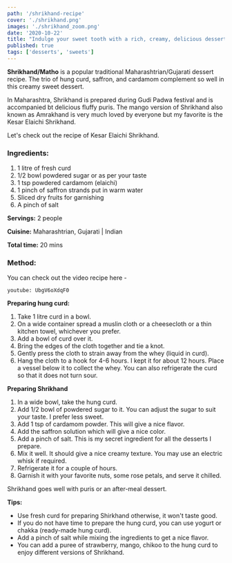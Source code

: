 ```yaml
---
path: '/shrikhand-recipe'
cover: './shrikhand.png'
images: './shrikhand_zoom.png'
date: '2020-10-22'
title: "Indulge your sweet tooth with a rich, creamy, delicious dessert - Kesar Elaichi Shrikhand | Matho"
published: true
tags: ['desserts', 'sweets']
---
```


<p>

<b>Shrikhand/Matho</b> is a popular traditional Maharashtrian/Gujarati dessert recipe. The trio of hung curd, saffron, and cardamom complement so well in this creamy sweet dessert.
</p>
<p>
In Maharashtra, Shrikhand is prepared during Gudi Padwa festival and is accompanied bt delicious fluffy puris. 
The mango version of Shrikhand also known as Amrakhand is very much loved by everyone but my favorite is the Kesar Elaichi Shrikhand.
</p>

<p>Let's check out the recipe of Kesar Elaichi Shrikhand.
</p> 


<h3>Ingredients:</h3>

<ol>
  <li>1 litre of fresh curd</li>
	<li>1/2 bowl powdered sugar or as per your taste</li>
	<li>1 tsp powdered cardamom (elaichi)</li>
  <li>1 pinch of saffron strands put in warm water</li>
	<li>Sliced dry fruits for garnishing</li>
  <li>A pinch of salt</li>
</ol>
</p>

<p><b>Servings:</b> 2 people
</p>
<p><b>Cuisine:</b> Maharashtrian, Gujarati | Indian 
</p>
<p><b>Total time:</b> 20 mins
</p>

<h3>Method:</h3>

<p> You can check out the video recipe here -</p>

`youtube: UbgV6oXdqF0` 

<p> <b>Preparing hung curd:</b>
 <ol>
  <li>Take 1 litre curd in a bowl.</li>
  <li>On a wide container spread a muslin cloth or a cheesecloth or a thin kitchen towel, whichever you prefer.</li>
  <li>Add a bowl of curd over it.</li>
  <li>Bring the edges of the cloth together and tie a knot.</li>
  <li>Gently press the cloth to strain away from the whey (liquid in curd).</li>
  <li>Hang the cloth to a hook for 4-6 hours. I kept it for about 12 hours. Place a vessel below it to collect the whey.
    You can also refrigerate the curd so that it does not turn sour.
  </li>
 </ol>
</p>

<p> <b>Preparing Shrikhand</b>
 <ol>
  <li>In a wide bowl, take the hung curd.</li>
  <li>Add 1/2 bowl of powdered sugar to it. You can adjust the sugar to suit your taste. I prefer less sweet.</li>
  <li>Add 1 tsp of cardamom powder. This will give a nice flavor. </li>
  <li>Add the saffron solution which will give a nice color.</li>
  <li>Add a pinch of salt. This is my secret ingredient for all the desserts I prepare.</li>
  <li>Mix it well. It should give a nice creamy texture. You may use an electric whisk if required. </li>
  <li>Refrigerate it for a couple of hours.</li>
  <li>Garnish it with your favorite nuts, some rose petals, and serve it chilled.</li>
 </ol>
</p>

<p>Shrikhand goes well with puris or an after-meal dessert.</p>

<p><b>Tips:</b>
<ul> 
<li>Use fresh curd for preparing Shirkhand otherwise, it won't taste good. 
</li>
<li>If you do not have time to prepare the hung curd, you can use yogurt or chakka (ready-made hung curd).</li>
<li>Add a pinch of salt while mixing the ingredients to get a nice flavor.</li>
<li>You can add a puree of strawberry, mango, chikoo to the hung curd to enjoy different versions of Shrikhand.</li>
<ul>